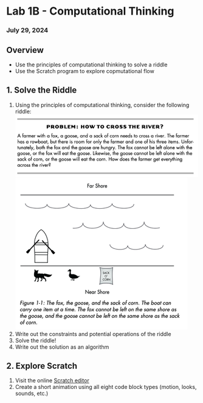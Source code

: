 # Lab 1B - Computational Thinking
### July 29, 2024

## Overview
* Use the principles of computational thinking to solve a riddle
* Use the Scratch program to explore copmutational flow

## 1. Solve the Riddle

1. Using the principles of computational thinking, consider the following riddle:
![Riddle: how to cross the river](../img/1B1.png)
![Riddle diagram](../img/1B2.png)
2. Write out the constraints and potential operations of the riddle
3. Solve the riddle!
4. Write out the solution as an algorithm

## 2. Explore Scratch

1. Visit the online [Scratch editor](https://scratch.mit.edu/projects/editor/)
2. Create a short animation using all eight code block types (motion, looks, sounds, etc.)